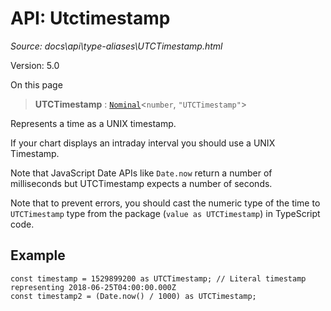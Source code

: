 # API: Utctimestamp

*Source: docs\api\type-aliases\UTCTimestamp.html*

Version: 5.0

On this page

> **UTCTimestamp** : [`Nominal`](Nominal.md)<`number`, `"UTCTimestamp"`>

Represents a time as a UNIX timestamp.

If your chart displays an intraday interval you should use a UNIX Timestamp.

Note that JavaScript Date APIs like `Date.now` return a number of milliseconds but UTCTimestamp expects a number of seconds.

Note that to prevent errors, you should cast the numeric type of the time to `UTCTimestamp` type from the package (`value as UTCTimestamp`) in TypeScript code.

## Example[​](UTCTimestamp.html#example "Direct link to Example")
    
    
    const timestamp = 1529899200 as UTCTimestamp; // Literal timestamp representing 2018-06-25T04:00:00.000Z  
    const timestamp2 = (Date.now() / 1000) as UTCTimestamp;  
    
